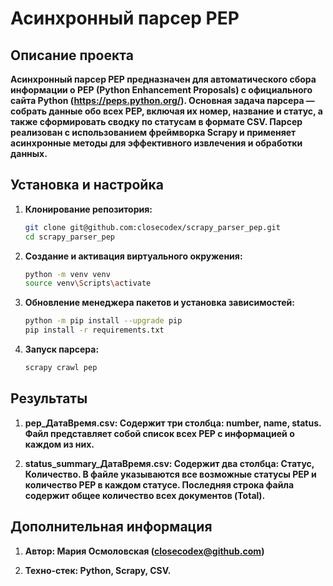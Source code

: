 # Асинхронный парсер PEP

## Описание проекта

**Асинхронный парсер PEP предназначен для автоматического сбора информации о PEP (Python Enhancement Proposals) с официального сайта Python (https://peps.python.org/). Основная задача парсера — собрать данные обо всех PEP, включая их номер, название и статус, а также сформировать сводку по статусам в формате CSV. Парсер реализован с использованием фреймворка Scrapy и применяет асинхронные методы для эффективного извлечения и обработки данных.**

## Установка и настройка

1. **Клонирование репозитория:**
    
    ```bash
    git clone git@github.com:closecodex/scrapy_parser_pep.git
    cd scrapy_parser_pep
    ```

2. **Создание и активация виртуального окружения:**

    ```bash
    python -m venv venv
    source venv\Scripts\activate
    ```

3. **Обновление менеджера пакетов и установка зависимостей:**
   
   ```bash
   python -m pip install --upgrade pip
   pip install -r requirements.txt
   ```

4. **Запуск парсера:**

   ```bash
   scrapy crawl pep
   ```
   
## Результаты

1. **pep_ДатаВремя.csv: Содержит три столбца: number, name, status. Файл представляет собой список всех PEP с информацией о каждом из них.**

2. **status_summary_ДатаВремя.csv: Содержит два столбца: Статус, Количество. В файле указываются все возможные статусы PEP и количество PEP в каждом статусе. Последняя строка файла содержит общее количество всех документов (Total).**

## Дополнительная информация

1. **Автор: Мария Осмоловская (closecodex@github.com)**

2. **Техно-стек: Python, Scrapy, CSV.**